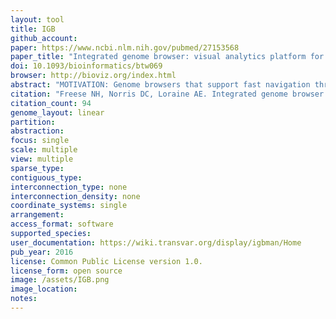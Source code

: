 ```yaml
---
layout: tool 
title: IGB
github_account: 
paper: https://www.ncbi.nlm.nih.gov/pubmed/27153568
paper_title: "Integrated genome browser: visual analytics platform for genomics."
doi: 10.1093/bioinformatics/btw069
browser: http://bioviz.org/index.html
abstract: "MOTIVATION: Genome browsers that support fast navigation through vast datasets and provide interactive visual analytics functions can help scientists achieve deeper insight into biological systems. Toward this end, we developed Integrated Genome Browser (IGB), a highly configurable, interactive and fast open source desktop genome browser., , RESULTS: Here we describe multiple updates to IGB, including all-new capabilities to display and interact with data from high-throughput sequencing experiments. To demonstrate, we describe example visualizations and analyses of datasets from RNA-Seq, ChIP-Seq and bisulfite sequencing experiments. Understanding results from genome-scale experiments requires viewing the data in the context of reference genome annotations and other related datasets. To facilitate this, we enhanced IGB's ability to consume data from diverse sources, including Galaxy, Distributed Annotation and IGB-specific Quickload servers. To support future visualization needs as new genome-scale assays enter wide use, we transformed the IGB codebase into a modular, extensible platform for developers to create and deploy all-new visualizations of genomic data., , AVAILABILITY AND IMPLEMENTATION: IGB is open source and is freely available from http://bioviz.org/igb"
citation: "Freese NH, Norris DC, Loraine AE. Integrated genome browser: visual analytics platform for genomics. Bioinformatics. academic.oup.com; 2016;32: 2089–2095."
citation_count: 94
genome_layout: linear
partition: 
abstraction: 
focus: single
scale: multiple
view: multiple
sparse_type: 
contiguous_type: 
interconnection_type: none
interconnection_density: none
coordinate_systems: single
arrangement: 
access_format: software
supported_species: 
user_documentation: https://wiki.transvar.org/display/igbman/Home
pub_year: 2016
license: Common Public License version 1.0.
license_form: open source
image: /assets/IGB.png
image_location: 
notes: 
---
```

